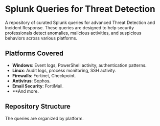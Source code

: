 # Splunk Queries for Threat Detection

A repository of curated Splunk queries for advanced Threat Detection and Incident Response. These queries are designed to help security professionals detect anomalies, malicious activities, and suspicious behaviors across various platforms.

## Platforms Covered
- **Windows**: Event logs, PowerShell activity, authentication patterns.
- **Linux**: Audit logs, process monitoring, SSH activity.
- **Firewalls**: Fortinet, Checkpoint.
- **Antivirus**: Sophos.
- **Email Security**: FortiMail.
- **And more.

## Repository Structure
The queries are organized by platform.

